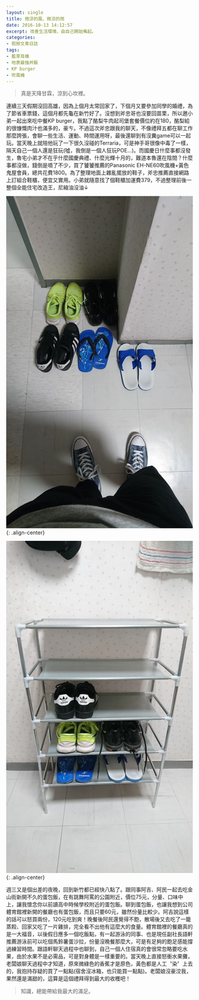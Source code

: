 ```yaml
---
layout: single
title: 微涼的風、微涼的雨
date: 2016-10-13 14:12:57
excerpt: 改善生活環境，由自己開始嘴起。
categories:
- 假掰文青日誌
tags:
- 藍芽耳機
- 地表最強丼飯
- KP burger
- 吹風機
---
```


>真是天降甘霖，涼到心坎裡。

連續三天假期沒回高雄，因為上個月太常回家了，下個月又要參加同學的婚禮，為了節省車票錢，這個月都先龜在新竹好了。沒想到斧忠哥也沒要回苗栗，所以邀小弟一起出來吃中餐KP burger，我點了酪梨牛肉起司堡套餐價位約在180，酪梨給的很慷慨肉汁也滿多的，豪ㄘ。不過這次斧忠跟我的聊天，不像禮拜五都在聊工作那麼誇張，會聊一些生活、運動、時間運用呀，最後還聊到有沒糞game可以一起玩。當天晚上就陪他玩了一下很久沒碰的Terraria，可是神手哥很像中毒了一樣，隔天自己一個人還是狂玩(噓，我倒是一個人狂玩POE...)。而國慶日什麼事都沒發生，魯宅小弟才不在乎什麼國慶典禮、什麼光輝十月的，難道本魯還在陰間？什麼事都沒做，錢倒是噴了不少，買了饕饕推薦的Panasonic EH-NE60吹風機+黃色鬼屋會員，總共花費1800。為了整理地面上雜亂擺放的鞋子，斧忠推薦直接網路上訂組合鞋櫃，便宜又實用。小弟就隨意找了個鞋櫃加運費379，不過整理前後一整個全能住宅改造王，尼縮油沒油↓

![Before](/assets/images/album/日誌用圖/DSC_0056.jpg){: .align-center}

![After](/assets/images/album/日誌用圖/DSC_0057.jpg){: .align-center}

週三又是個出差的夜晚，回到新竹都已經快八點了。跟同事阿吉、阿民一起去吃金山街新開不久的蛋包飯，在有跳舞阿罵的公園附近，價位75元，分量、口味中上，讓我懷念你以前讀高中時候學校附近的蛋包飯。聊到蛋包飯，也讓我想到公司體育館裡新開的餐廳也有蛋包飯，而且只要60元，雖然份量比較少。阿吉說這樣的話可以怒買兩份，120元吃到爽！晚餐後阿民還覺得不飽，散場後又去吃了一籠蒸餃、回家又吃了一片雞排，完全看不出他有這麼大的食量。體育館裡的餐廳真的是一大福音，以後假日應多一個吃飯點，有一起游泳的同事、也是現任副社長語軒推薦游泳前可以吃個馬鈴薯蛋沙拉，份量沒晚餐那麼大，可是有足夠的飽足感能撐過練習時間。跟語軒聊天過程中也聊到，自己一個人住宿真的會很常忽略要吃水果，由於水果不是必需品，可是對身體是一樣重要的。當天晚上直接怒衝水果攤，老闆娘聊天過程中才知道，原來微綠色的香蕉才是原色，黃色都是人工〝染〞上去的，我抱持存疑的買了一點點(宿舍沒冰箱，也只能買一點點)。老闆娘沒豪洨我，果然還是滿甜的，這算是這個禮拜得到最大的收穫吧！

>知識，總能帶給我最大的滿足。
